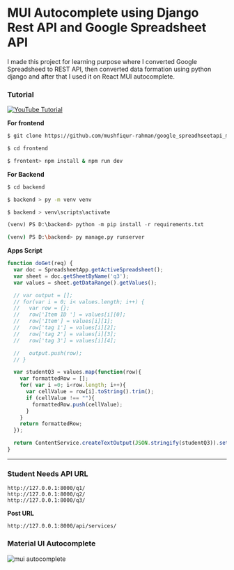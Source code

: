 # MUI Autocomplete using Django Rest API and Google Spreadsheet API

I made this project for learning purpose where I converted Google Spreadsheed to REST API, then converted data formation using python django and after that I used it on React MUI autocomplete. 

### Tutorial

[![YouTube Tutorial](https://img.youtube.com/vi/XRjLqDjeHjY/0.jpg)](https://www.youtube.com/watch?v=XRjLqDjeHjY)


__For frontend__

```bash script
$ git clone https://github.com/mushfiqur-rahman/google_spreadhseetapi_mui_autocomplete.git
```
```bash script
$ cd frontend
```
```bash script
$ frontent> npm install & npm run dev
```
__For Backend__
```bash script
$ cd backend
```
```bash script
$ backend > py -m venv venv
```
```bash script
$ backend > venv\scripts\activate
```
```python
(venv) PS D:\backend> python -m pip install -r requirements.txt
```
```bash script
(venv) PS D:\backend> py manage.py runserver
```

__Apps Script__

```javascript
function doGet(req) {
  var doc = SpreadsheetApp.getActiveSpreadsheet();
  var sheet = doc.getSheetByName('q3');
  var values = sheet.getDataRange().getValues();

  // var output = [];
  // for(var i = 0; i< values.length; i++) {
  //   var row = {};
  //   row['Item ID '] = values[i][0];
  //   row['Item'] = values[i][1];
  //   row['tag 1'] = values[i][2];
  //   row['tag 2'] = values[i][3];
  //   row['tag 3'] = values[i][4];

  //   output.push(row);
  // }

  var studentQ3 = values.map(function(row){
    var formattedRow = [];
    for( var i =0; i<row.length; i++){
      var cellValue = row[i].toString().trim();
      if (cellValue !== ""){
        formattedRow.push(cellValue);
      }
    }
    return formattedRow;
  });

  return ContentService.createTextOutput(JSON.stringify(studentQ3)).setMimeType(ContentService.MimeType.JSON);
}
```
____
### Student Needs API URL
```
http://127.0.0.1:8000/q1/
http://127.0.0.1:8000/q2/
http://127.0.0.1:8000/q3/
```

**Post URL**
```
http://127.0.0.1:8000/api/services/
```


### Material UI Autocomplete
![mui autocomplete](https://github.com/mushfiqur-rahman/GS_2_REST_2_DRF_2_MUIAutocomplete/assets/26889268/aa482a6d-5be4-455d-8b17-59463e19edb9)

